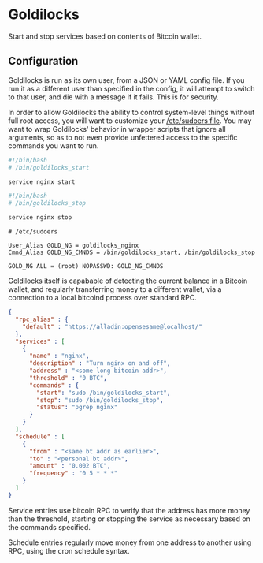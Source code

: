 Goldilocks
==========

Start and stop services based on contents of Bitcoin wallet.

Configuration
-------------

Goldilocks is run as its own user, from a JSON or YAML config file. If you run it as a different user than specified in the config, it will attempt to switch to that user, and die with a message if it fails. This is for security.

In order to allow Goldilocks the ability to control system-level things without full root access, you will want to customize your [/etc/sudoers file](https://help.ubuntu.com/community/Sudoers). You may want to wrap Goldilocks' behavior in wrapper scripts that ignore all arguments, so as to not even provide unfettered access to the specific commands you want to run.

```bash
#!/bin/bash
# /bin/goldilocks_start

service nginx start
```

```bash
#!/bin/bash
# /bin/goldilocks_stop

service nginx stop
```

```
# /etc/sudoers

User_Alias GOLD_NG = goldilocks_nginx
Cmnd_Alias GOLD_NG_CMNDS = /bin/goldilocks_start, /bin/goldilocks_stop

GOLD_NG ALL = (root) NOPASSWD: GOLD_NG_CMNDS 
```

Goldilocks itself is capabable of detecting the current balance in a Bitcoin wallet, and regularly transferring money to a different wallet, via a connection to a local bitcoind process over standard RPC.

```json
{
  "rpc_alias" : {
    "default" : "https://alladin:opensesame@localhost/"
  },
  "services" : [
    {
      "name" : "nginx",
      "description" : "Turn nginx on and off",
      "address" : "<some long bitcoin addr>",
      "threshold" : "0 BTC",
      "commands" : {
        "start": "sudo /bin/goldilocks_start",
        "stop": "sudo /bin/goldilocks_stop",
        "status": "pgrep nginx"
      }
    }
  ],
  "schedule" : [
    {
      "from" : "<same bt addr as earlier>",
      "to" : "<personal bt addr>",
      "amount" : "0.002 BTC",
      "frequency" : "0 5 * * *"
    }
  ]
}
```

Service entries use bitcoin RPC to verify that the address has more money than the threshold, starting or stopping the service as necessary based on the commands specified.

Schedule entries regularly move money from one address to another using RPC, using the cron schedule syntax.
